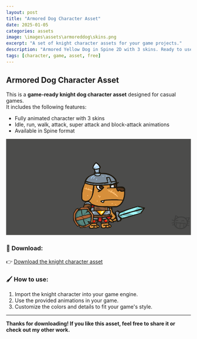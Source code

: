 ```yaml
---
layout: post
title: "Armored Dog Character Asset"
date: 2025-01-05
categories: assets
image: \images\assets\armoreddog\skins.png
excerpt: "A set of knight character assets for your game projects."
description: "Armored Yellow Dog in Spine 2D with 3 skins. Ready to use."
tags: [character, game, asset, free]
---
```


## Armored Dog Character Asset

This is a **game-ready knight dog character asset** designed for casual games.  
It includes the following features:

- Fully animated character with 3 skins
- Idle, run, walk, attack, super attack and block-attack animations
- Available in Spine format

![Knight Character](\images\assets\armoreddog\stab.gif)

### 💾 **Download:**

👉 [Download the knight character asset](https://akylrum.gumroad.com/l/TcvpG)  


### 🖌️ **How to use:**

1. Import the knight character into your game engine.
2. Use the provided animations in your game.
3. Customize the colors and details to fit your game's style.

---

**Thanks for downloading! If you like this asset, feel free to share it or check out my other work.**
